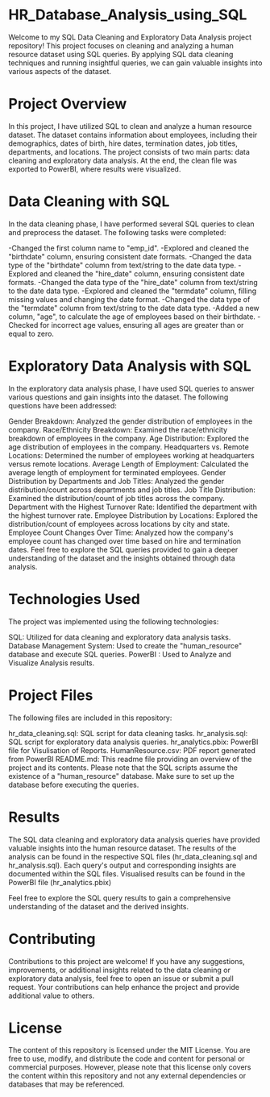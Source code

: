 # HR_Database_Analysis_using_SQL
Welcome to my SQL Data Cleaning and Exploratory Data Analysis project repository! This project focuses on cleaning and analyzing a human resource dataset using SQL queries. By applying SQL data cleaning techniques and running insightful queries, we can gain valuable insights into various aspects of the dataset.

# Project Overview
In this project, I have utilized SQL to clean and analyze a human resource dataset. The dataset contains information about employees, including their demographics, dates of birth, hire dates, termination dates, job titles, departments, and locations. The project consists of two main parts: data cleaning and exploratory data analysis. At the end, the clean file was exported to PowerBI, where results were visualized.

# Data Cleaning with SQL
In the data cleaning phase, I have performed several SQL queries to clean and preprocess the dataset. The following tasks were completed:

-Changed the first column name to "emp_id".
-Explored and cleaned the "birthdate" column, ensuring consistent date formats.
-Changed the data type of the "birthdate" column from text/string to the date data type.
-Explored and cleaned the "hire_date" column, ensuring consistent date formats.
-Changed the data type of the "hire_date" column from text/string to the date data type.
-Explored and cleaned the "termdate" column, filling missing values and changing the date format.
-Changed the data type of the "termdate" column from text/string to the date data type.
-Added a new column, "age", to calculate the age of employees based on their birthdate.
-Checked for incorrect age values, ensuring all ages are greater than or equal to zero.

# Exploratory Data Analysis with SQL
In the exploratory data analysis phase, I have used SQL queries to answer various questions and gain insights into the dataset. The following questions have been addressed:

Gender Breakdown: Analyzed the gender distribution of employees in the company.
Race/Ethnicity Breakdown: Examined the race/ethnicity breakdown of employees in the company.
Age Distribution: Explored the age distribution of employees in the company.
Headquarters vs. Remote Locations: Determined the number of employees working at headquarters versus remote locations.
Average Length of Employment: Calculated the average length of employment for terminated employees.
Gender Distribution by Departments and Job Titles: Analyzed the gender distribution/count across departments and job titles.
Job Title Distribution: Examined the distribution/count of job titles across the company.
Department with the Highest Turnover Rate: Identified the department with the highest turnover rate.
Employee Distribution by Locations: Explored the distribution/count of employees across locations by city and state.
Employee Count Changes Over Time: Analyzed how the company's employee count has changed over time based on hire and termination dates.
Feel free to explore the SQL queries provided to gain a deeper understanding of the dataset and the insights obtained through data analysis.

# Technologies Used
The project was implemented using the following technologies:

SQL: Utilized for data cleaning and exploratory data analysis tasks.
Database Management System: Used to create the "human_resource" database and execute SQL queries.
PowerBI : Used to Analyze and Visualize Analysis results.
# Project Files
The following files are included in this repository:

hr_data_cleaning.sql: SQL script for data cleaning tasks.
hr_analysis.sql: SQL script for exploratory data analysis queries.
hr_analytics.pbix: PowerBI file for Visulisation of Reports.
HumanResource.csv: PDF report generated from PowerBI
README.md: This readme file providing an overview of the project and its contents.
Please note that the SQL scripts assume the existence of a "human_resource" database. Make sure to set up the database before executing the queries.

# Results
The SQL data cleaning and exploratory data analysis queries have provided valuable insights into the human resource dataset. The results of the analysis can be found in the respective SQL files (hr_data_cleaning.sql and hr_analysis.sql). Each query's output and corresponding insights are documented within the SQL files. Visualised results can be found in the PowerBI file (hr_analytics.pbix)

Feel free to explore the SQL query results to gain a comprehensive understanding of the dataset and the derived insights.

# Contributing
Contributions to this project are welcome! If you have any suggestions, improvements, or additional insights related to the data cleaning or exploratory data analysis, feel free to open an issue or submit a pull request. Your contributions can help enhance the project and provide additional value to others.

# License
The content of this repository is licensed under the MIT License. You are free to use, modify, and distribute the code and content for personal or commercial purposes. However, please note that this license only covers the content within this repository and not any external dependencies or databases that may be referenced.
